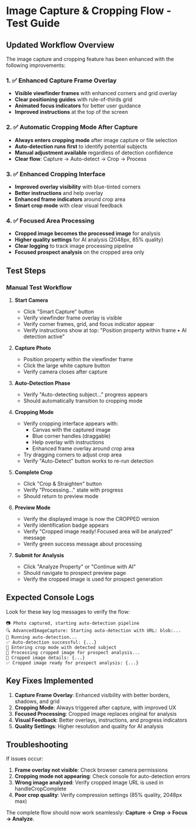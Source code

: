 # Image Capture & Cropping Flow - Test Guide

## Updated Workflow Overview

The image capture and cropping feature has been enhanced with the following improvements:

### 1. ✅ Enhanced Capture Frame Overlay
- **Visible viewfinder frames** with enhanced corners and grid overlay
- **Clear positioning guides** with rule-of-thirds grid
- **Animated focus indicators** for better user guidance
- **Improved instructions** at the top of the screen

### 2. ✅ Automatic Cropping Mode After Capture  
- **Always enters cropping mode** after image capture or file selection
- **Auto-detection runs first** to identify potential subjects
- **Manual adjustment available** regardless of detection confidence
- **Clear flow**: Capture → Auto-detect → Crop → Process

### 3. ✅ Enhanced Cropping Interface
- **Improved overlay visibility** with blue-tinted corners
- **Better instructions** and help overlay
- **Enhanced frame indicators** around crop area
- **Smart crop mode** with clear visual feedback

### 4. ✅ Focused Area Processing
- **Cropped image becomes the processed image** for analysis
- **Higher quality settings** for AI analysis (2048px, 85% quality)
- **Clear logging** to track image processing pipeline
- **Focused prospect analysis** on the cropped area only

## Test Steps

### Manual Test Workflow

1. **Start Camera**
   - Click "Smart Capture" button
   - Verify viewfinder frame overlay is visible
   - Verify corner frames, grid, and focus indicator appear
   - Verify instructions show at top: "Position property within frame • AI detection active"

2. **Capture Photo**
   - Position property within the viewfinder frame
   - Click the large white capture button
   - Verify camera closes after capture

3. **Auto-Detection Phase**  
   - Verify "Auto-detecting subject..." progress appears
   - Should automatically transition to cropping mode

4. **Cropping Mode**
   - Verify cropping interface appears with:
     - Canvas with the captured image
     - Blue corner handles (draggable)
     - Help overlay with instructions
     - Enhanced frame overlay around crop area
   - Try dragging corners to adjust crop area
   - Verify "Auto-Detect" button works to re-run detection

5. **Complete Crop**
   - Click "Crop & Straighten" button
   - Verify "Processing..." state with progress
   - Should return to preview mode

6. **Preview Mode**  
   - Verify the displayed image is now the CROPPED version
   - Verify identification badge appears
   - Verify "Cropped image ready! Focused area will be analyzed" message
   - Verify green success message about processing

7. **Submit for Analysis**
   - Click "Analyze Property" or "Continue with AI"
   - Should navigate to prospect preview page
   - Verify the cropped image is used for prospect generation

## Expected Console Logs

Look for these key log messages to verify the flow:

```
📷 Photo captured, starting auto-detection pipeline
🔍 AdvancedImageCapture: Starting auto-detection with URL: blob:...
🤖 Running auto-detection...
✅ Auto-detection successful: {...}
🎯 Entering crop mode with detected subject
🎨 Processing cropped image for prospect analysis...
📏 Cropped image details: {...}
✅ Cropped image ready for prospect analysis: {...}
```

## Key Fixes Implemented

1. **Capture Frame Overlay**: Enhanced visibility with better borders, shadows, and grid
2. **Cropping Mode**: Always triggered after capture, with improved UX
3. **Focused Processing**: Cropped image replaces original for analysis
4. **Visual Feedback**: Better overlays, instructions, and progress indicators
5. **Quality Settings**: Higher resolution and quality for AI analysis

## Troubleshooting

If issues occur:

1. **Frame overlay not visible**: Check browser camera permissions
2. **Cropping mode not appearing**: Check console for auto-detection errors
3. **Wrong image analyzed**: Verify cropped image URL is used in handleCropComplete
4. **Poor crop quality**: Verify compression settings (85% quality, 2048px max)

The complete flow should now work seamlessly: **Capture → Crop → Focus → Analyze**.
